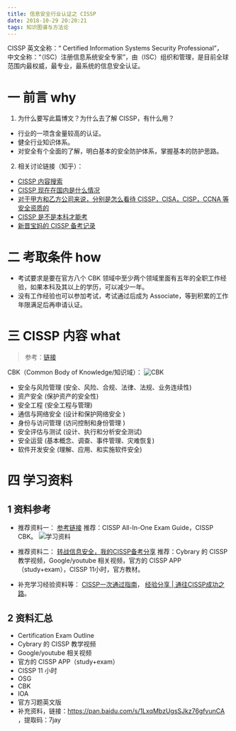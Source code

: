 ```yaml
---
title: 信息安全行业认证之 CISSP
date: 2018-10-29 20:20:21
tags: 知识图谱与方法论
---
```

CISSP
英文全称：“ Certified Information Systems Security Professional”，
中文全称：“（ISC）注册信息系统安全专家”，由（ISC）组织和管理，是目前全球范围内最权威，最专业，最系统的信息安全认证。

# 一 前言 why
1. 为什么要写此篇博文？为什么去了解 CISSP，有什么用？
- 行业的一项含金量较高的认证。
- 健全行业知识体系。
- 对安全有个全面的了解，明白基本的安全防护体系，掌握基本的防护思路。

2. 相关讨论链接（知乎）：
- [CISSP 内容搜索](https://www.zhihu.com/search?type=content&q=cissp)
- [CISSP 现在在国内是什么情况](https://www.zhihu.com/question/27585420#answer-10292394)
- [对于甲方和乙方公司来说，分别是怎么看待 CISSP，CISA，CISP，CCNA 等安全资质的](https://www.zhihu.com/question/41170238)
- [CISSP 是不是本科才能考](https://www.zhihu.com/question/28776555)
- [新晋宝妈的 CISSP 备考记录](https://zhuanlan.zhihu.com/p/24985109)

# 二 考取条件 how
- 考试要求是要在官方八个 CBK 领域中至少两个领域里面有五年的全职工作经验，如果本科及其以上的学历，可以减少一年。
- 没有工作经验也可以参加考试，考试通过后成为 Associate，等到积累的工作年限满足后再申请认证。

# 三 CISSP 内容 what
> 参考：[链接](https://www.freebuf.com/articles/security-management/192250.html)

CBK（Common Body of Knowledge/知识域）：
![CBK](图0.PNG)

- 安全与风险管理 (安全、风险、合规、法律、法规、业务连续性)
- 资产安全 (保护资产的安全性)
- 安全工程 (安全工程与管理)
- 通信与网络安全 (设计和保护网络安全 )
- 身份与访问管理 (访问控制和身份管理 )
- 安全评估与测试 (设计、执行和分析安全测试)
- 安全运营 (基本概念、调查、事件管理、灾难恢复)
- 软件开发安全 (理解、应用、和实施软件安全) 

# 四 学习资料
## 1 资料参考
- 推荐资料一：
[参考链接](http://shenghuo.lshou.com/c12712/t5dd661cb9cdb.html)
推荐：CISSP All-In-One Exam Guide，CISSP CBK。
![学习资料](图1.PNG)

- 推荐资料二：
[转战信息安全，我的CISSP备考分享](https://zhuanlan.zhihu.com/p/33198492)
推荐：Cybrary 的 CISSP 教学视频，Google/youtube 相关视频，官方的 CISSP APP（study+exam），CISSP 11小时，官方教材。

- 补充学习经验资料等：
[CISSP一次通过指南](https://www.freebuf.com/column/161278.html)，
[经验分享 | 通往CISSP成功之路](https://www.freebuf.com/articles/others-articles/159094.html)。

## 2 资料汇总
- Certification Exam Outline
- Cybrary 的 CISSP 教学视频
- Google/youtube 相关视频
- 官方的 CISSP APP（study+exam）
- CISSP 11 小时
- OSG
- CBK
- IOA
- 官方习题英文版
- 补充资料，链接：https://pan.baidu.com/s/1LxqMbzUgsSJkz76gfvunCA ，提取码：7jay 
